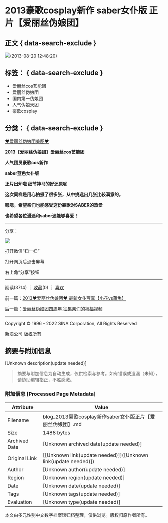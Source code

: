 # 2013豪歌cosplay新作 saber女仆版 正片【爱丽丝伪娘团】

## 正文 { data-search-exclude }


![](//simg.sinajs.cn/blog7style/images/common/sg_trans.gif)(2013-08-20 12:48:20)

## 标签： { data-search-exclude }

- 爱丽丝cos艺能团
- 爱丽丝伪娘团
- 国内第一伪娘团
- 人气伪娘天团
- 豪歌cosplay

## 分类： { data-search-exclude }

[❤爱丽丝伪娘团美图❤](https://blog.sina.com.cn/s/articlelist_1767918494_5_1.html)

**2013【爱丽丝伪娘团】爱丽丝cos艺能团**

**人气团员豪歌cos新作**

**saber蓝色女仆版**

**正片出炉啦 细节神马的好还原呢**

**这次同样是用心拍摄了很多张，从中挑选出几张比较满意的。**

**嗯嗯，希望亲们也能感受这份豪歌对SABER的热爱**

**也希望各位漫迷和saber迷能够喜爱！**

---

分享：

![](//comet.blog.sina.com.cn/qr?https://blog.sina.com.cn/s/blog_69604b9e0101d975.html)

打开微信“扫一扫”

打开网页后点击屏幕

右上角“分享”按钮

---

阅读(3714) ┊ [收藏](javascript:;)(0) ┊ [喜欢](javascript:;) 

前一篇：[2013❤爱丽丝伪娘团❤ 最新女仆写真【小花vs蒲兔】](https://blog.sina.com.cn/s/blog_69604b9e0101d7r0.html)

后一篇：[爱丽丝伪娘团四周年 征集亲们的祝福视频](https://blog.sina.com.cn/s/blog_69604b9e0101dfrz.html)

---

Copyright © 1996 - 2022 SINA Corporation, All Rights Reserved

新浪公司 [版权所有](https://www.sina.com.cn/intro/copyright.shtml)
<!-- tcd_original_link https://blog.sina.com.cn/s/blog_69604b9e0101d975.html -->


## 摘要与附加信息

<!-- tcd_abstract -->
[Unknown description(update needed)]
<!-- tcd_abstract_end -->

> 摘要与附加信息为自动生成，仅供检索与参考。如有错误或遗漏（未知），请协助编辑指正，不胜感激。

### 附加信息 [Processed Page Metadata]

| Attribute       | Value                                  |
|-----------------|----------------------------------------|
| Filename        | blog_2013豪歌cosplay新作saber女仆版正片【爱丽丝伪娘团】.md                             |
| Size            | 1488 bytes                           |
| Archived Date   | [Unknown archived date(update needed)]                             |
| Original Link   | [[Unknown link(update needed)]]([Unknown link(update needed)])                       |
| Author          | [Unknown author(update needed)]                               |
| Region          | [Unknown region(update needed)]                               |
| Date            | [Unknown date(update needed)]                                 |
| Tags            | [Unknown tags(update needed)]                                 |
| Evaluation            | [Unknown type(update needed)]                                 |
<!-- tcd_table_end -->

本文由多元性别中文数字档案馆归档整理，仅供浏览。版权归原作者所有。
